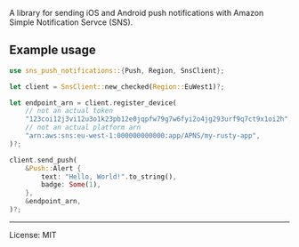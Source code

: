 A library for sending iOS and Android push notifications with Amazon Simple Notification
Servce (SNS).

## Example usage

```rust
use sns_push_notifications::{Push, Region, SnsClient};

let client = SnsClient::new_checked(Region::EuWest1)?;

let endpoint_arn = client.register_device(
    // not an actual token
    "123coi12j3vi12u3o1k23pb12e0jqpfw79g7w6fyi2o4jg293urf9q7ct9x1oi2h",
    // not an actual platform arn
    "arn:aws:sns:eu-west-1:000000000000:app/APNS/my-rusty-app",
)?;

client.send_push(
    &Push::Alert {
        text: "Hello, World!".to_string(),
        badge: Some(1),
    },
    &endpoint_arn,
)?;

```

---

License: MIT
